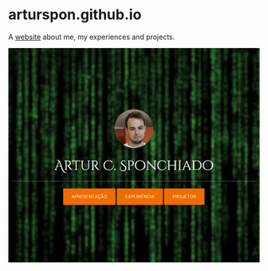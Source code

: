 # arturspon.github.io
A [website](https://arturspon.github.io/) about me, my experiences and projects.

![Website picture](img/website_header_screenshot.png)
